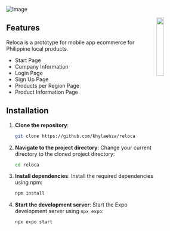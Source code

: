 ![Image](https://i.imgur.com/li6DI0W.jpeg)

<div>
  <img align="right" width="20%" src="https://i.imgur.com/3drLm36.png" >
</div>

## Features

Reloca is a prototype for mobile app ecommerce for Philippine local products.

* Start Page
* Company Information
* Login Page
* Sign Up Page
* Products per Region Page
* Product Information Page

## Installation

1. **Clone the repository**: 

    ```bash
    git clone https://github.com/khylaehza/reloca
    ```

2. **Navigate to the project directory**: Change your current directory to the cloned project directory:

    ```bash
    cd reloca
    ```

3. **Install dependencies**: Install the required dependencies using npm:

    ```bash
    npm install
    ```

4. **Start the development server**: Start the Expo development server using `npx expo`:

    ```bash
    npx expo start
    ```
